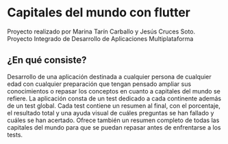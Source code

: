 # Capitales del mundo con flutter

Proyecto realizado por Marina Tarín Carballo y Jesús Cruces Soto.  
Proyecto Integrado de Desarrollo de Aplicaciones Multiplataforma

## ¿En qué consiste?

Desarrollo de una aplicación destinada a cualquier persona de cualquier edad con cualquier preparación que tengan pensado ampliar sus conocimientos o repasar los conceptos en cuanto a capitales del mundo se refiere. La aplicación consta de un test dedicado a cada continente además de un test global. Cada test contiene un resumen al final, con el porcentaje, el resultado total y una ayuda visual de cuáles preguntas se han fallado y cuáles se han acertado. Ofrece también un resumen completo de todas las capitales del mundo para que se puedan repasar antes de enfrentarse a los tests.
